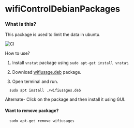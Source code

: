 # wifiControlDebianPackages

### What is this?

This package is used to limit the data in ubuntu.

![CI](https://github.com/asifanwar007/wifiControlDebianPackages/workflows/CI/badge.svg)

How to use?

1. Install ```vnstat``` package using ```sudo apt-get install vnstat```.

2. Download [wifiusage.deb](https://github.com/asifanwar007/wifiusages/raw/master/wifiusages.deb) package.

3. Open terminal and run.

```
  sudo apt install ./wifiusages.deb
```

Alternate- Click on the package and then install it using GUI.


#### Want to remove package?

```
  sudo apt-get remove wifiusages
```

